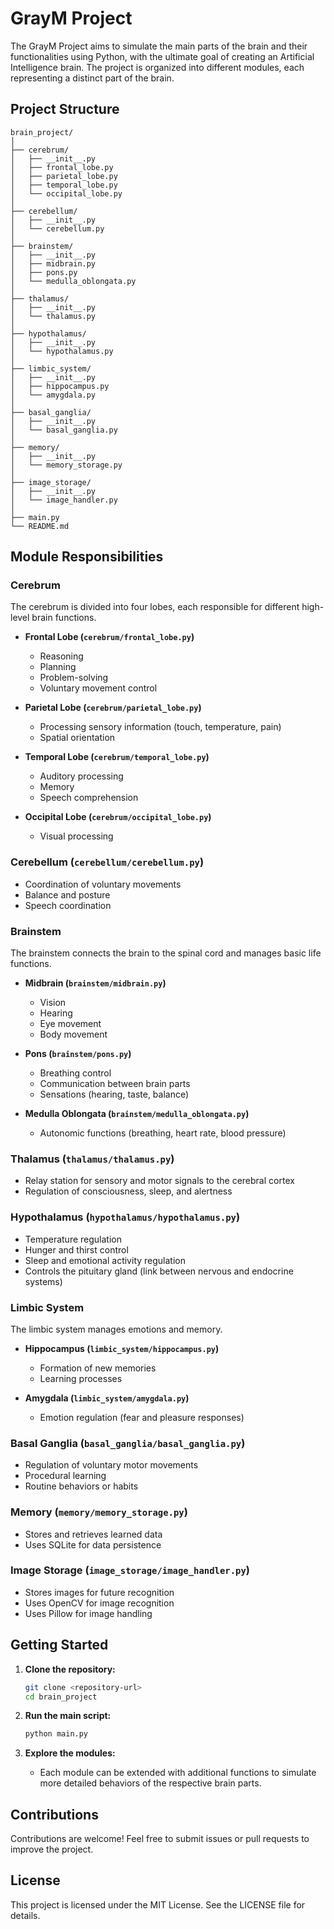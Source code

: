 # GrayM Project

The GrayM Project aims to simulate the main parts of the brain and their functionalities using Python, with the ultimate goal of creating an Artificial Intelligence brain. The project is organized into different modules, each representing a distinct part of the brain.

## Project Structure

```
brain_project/
│
├── cerebrum/
│   ├── __init__.py
│   ├── frontal_lobe.py
│   ├── parietal_lobe.py
│   ├── temporal_lobe.py
│   └── occipital_lobe.py
│
├── cerebellum/
│   ├── __init__.py
│   └── cerebellum.py
│
├── brainstem/
│   ├── __init__.py
│   ├── midbrain.py
│   ├── pons.py
│   └── medulla_oblongata.py
│
├── thalamus/
│   ├── __init__.py
│   └── thalamus.py
│
├── hypothalamus/
│   ├── __init__.py
│   └── hypothalamus.py
│
├── limbic_system/
│   ├── __init__.py
│   ├── hippocampus.py
│   └── amygdala.py
│
├── basal_ganglia/
│   ├── __init__.py
│   └── basal_ganglia.py
│
├── memory/
│   ├── __init__.py
│   └── memory_storage.py
│
├── image_storage/
│   ├── __init__.py
│   └── image_handler.py
│
├── main.py
└── README.md
```


## Module Responsibilities

### Cerebrum
The cerebrum is divided into four lobes, each responsible for different high-level brain functions.

- **Frontal Lobe (`cerebrum/frontal_lobe.py`)**
  - Reasoning
  - Planning
  - Problem-solving
  - Voluntary movement control

- **Parietal Lobe (`cerebrum/parietal_lobe.py`)**
  - Processing sensory information (touch, temperature, pain)
  - Spatial orientation

- **Temporal Lobe (`cerebrum/temporal_lobe.py`)**
  - Auditory processing
  - Memory
  - Speech comprehension

- **Occipital Lobe (`cerebrum/occipital_lobe.py`)**
  - Visual processing

### Cerebellum (`cerebellum/cerebellum.py`)
- Coordination of voluntary movements
- Balance and posture
- Speech coordination

### Brainstem
The brainstem connects the brain to the spinal cord and manages basic life functions.

- **Midbrain (`brainstem/midbrain.py`)**
  - Vision
  - Hearing
  - Eye movement
  - Body movement

- **Pons (`brainstem/pons.py`)**
  - Breathing control
  - Communication between brain parts
  - Sensations (hearing, taste, balance)

- **Medulla Oblongata (`brainstem/medulla_oblongata.py`)**
  - Autonomic functions (breathing, heart rate, blood pressure)

### Thalamus (`thalamus/thalamus.py`)
- Relay station for sensory and motor signals to the cerebral cortex
- Regulation of consciousness, sleep, and alertness

### Hypothalamus (`hypothalamus/hypothalamus.py`)
- Temperature regulation
- Hunger and thirst control
- Sleep and emotional activity regulation
- Controls the pituitary gland (link between nervous and endocrine systems)

### Limbic System
The limbic system manages emotions and memory.

- **Hippocampus (`limbic_system/hippocampus.py`)**
  - Formation of new memories
  - Learning processes

- **Amygdala (`limbic_system/amygdala.py`)**
  - Emotion regulation (fear and pleasure responses)

### Basal Ganglia (`basal_ganglia/basal_ganglia.py`)
- Regulation of voluntary motor movements
- Procedural learning
- Routine behaviors or habits

### Memory (`memory/memory_storage.py`)
- Stores and retrieves learned data
- Uses SQLite for data persistence

### Image Storage (`image_storage/image_handler.py`)
- Stores images for future recognition
- Uses OpenCV for image recognition
- Uses Pillow for image handling

## Getting Started

1. **Clone the repository:**
    ```sh
    git clone <repository-url>
    cd brain_project
    ```

2. **Run the main script:**
    ```sh
    python main.py
    ```

3. **Explore the modules:**
    - Each module can be extended with additional functions to simulate more detailed behaviors of the respective brain parts.

## Contributions

Contributions are welcome! Feel free to submit issues or pull requests to improve the project.

## License

This project is licensed under the MIT License. See the LICENSE file for details.